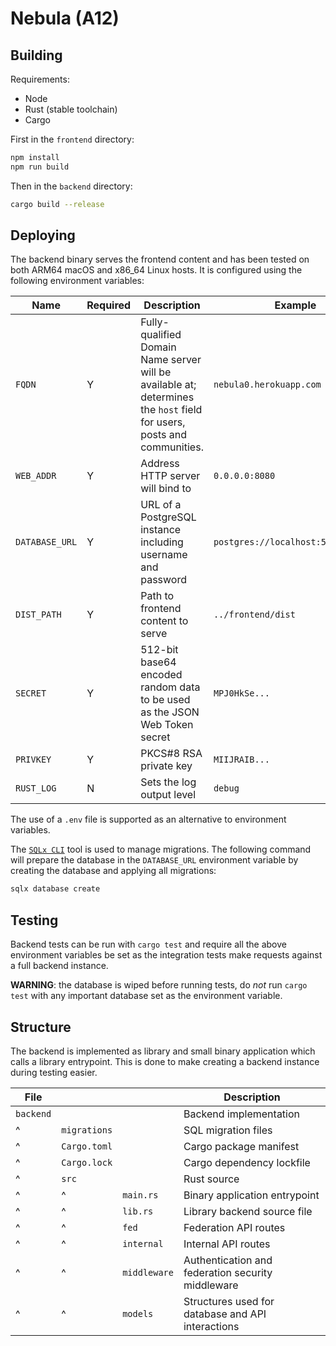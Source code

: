 # Nebula (A12)

## Building

Requirements:

- Node
- Rust (stable toolchain)
- Cargo

First in the `frontend` directory:

```bash
npm install
npm run build
```

Then in the `backend` directory:

```bash
cargo build --release
```

## Deploying

The backend binary serves the frontend content and has been tested on both ARM64 macOS and x86_64 Linux hosts. It is configured using the following environment variables:

Name | Required | Description | Example
-|-|-|-
`FQDN` | Y | Fully-qualified Domain Name server will be available at; determines the `host` field for users, posts and communities. | `nebula0.herokuapp.com`
`WEB_ADDR` | Y | Address HTTP server will bind to | `0.0.0.0:8080`
`DATABASE_URL` | Y | URL of a PostgreSQL instance including username and password | `postgres://localhost:5432/nebula`
`DIST_PATH` | Y | Path to frontend content to serve | `../frontend/dist`
`SECRET` | Y | 512-bit base64 encoded random data to be used as the JSON Web Token secret | `MPJ0HkSe...`
`PRIVKEY` | Y | PKCS#8 RSA private key | `MIIJRAIB...`
`RUST_LOG` | N | Sets the log output level | `debug`

The use of a `.env` file is supported as an alternative to environment variables.

The [`SQLx CLI`](https://github.com/launchbadge/sqlx/tree/master/sqlx-cli) tool is used to manage migrations. The following command will prepare the database in the `DATABASE_URL` environment variable by creating the database and applying all migrations:

```bash
sqlx database create
```

## Testing

Backend tests can be run with `cargo test` and require all the above environment variables be set as the integration tests make requests against a full backend instance.

**WARNING**: the database is wiped before running tests, do _not_ run `cargo test` with any important database set as the environment variable.

## Structure

The backend is implemented as library and small binary application which calls a library entrypoint. This is done to make creating a backend instance during testing easier.

File | | | Description
-|-|-|-
`backend` | | | Backend implementation
^ | `migrations` | | SQL migration files
^ | `Cargo.toml` | | Cargo package manifest
^ | `Cargo.lock` | | Cargo dependency lockfile
^ | `src` | | Rust source
^ | ^ | `main.rs` | Binary application entrypoint
^ | ^ | `lib.rs` | Library backend source file
^ | ^ | `fed` | Federation API routes
^ | ^ | `internal` | Internal API routes
^ | ^ | `middleware` | Authentication and federation security middleware
^ | ^ | `models` | Structures used for database and API interactions
